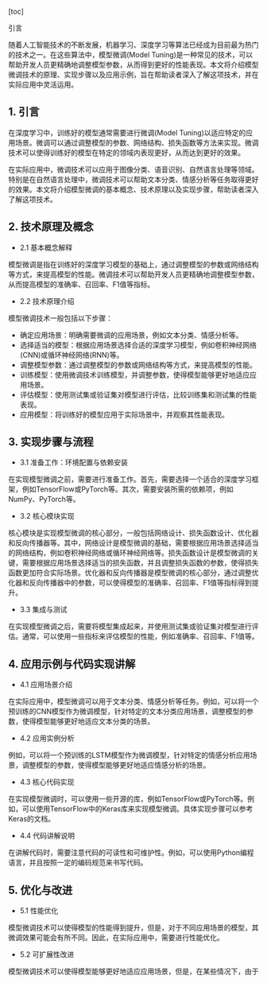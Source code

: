 
[toc]                    
                
                
引言

随着人工智能技术的不断发展，机器学习、深度学习等算法已经成为目前最为热门的技术之一。在这些算法中，模型微调(Model Tuning)是一种常见的技术，可以帮助开发人员更精确地调整模型参数，从而得到更好的性能表现。本文将介绍模型微调技术的原理、实现步骤以及应用示例，旨在帮助读者深入了解这项技术，并在实际应用中灵活运用。

## 1. 引言

在深度学习中，训练好的模型通常需要进行微调(Model Tuning)以适应特定的应用场景。微调可以通过调整模型的参数、网络结构、损失函数等方法来实现。微调技术可以使得训练好的模型在特定的领域内表现更好，从而达到更好的效果。

在实际应用中，微调技术可以应用于图像分类、语音识别、自然语言处理等领域。特别是在自然语言处理中，微调技术可以帮助文本分类、情感分析等任务取得更好的效果。本文将介绍模型微调的基本概念、技术原理以及实现步骤，帮助读者深入了解这项技术。

## 2. 技术原理及概念

- 2.1 基本概念解释

模型微调是指在训练好的深度学习模型的基础上，通过调整模型的参数或网络结构等方式，来提高模型的性能。微调技术可以帮助开发人员更精确地调整模型参数，从而提高模型的准确率、召回率、F1值等指标。

- 2.2 技术原理介绍

模型微调技术一般包括以下步骤：

- 确定应用场景：明确需要微调的应用场景，例如文本分类、情感分析等。
- 选择适当的模型：根据应用场景选择合适的深度学习模型，例如卷积神经网络(CNN)或循环神经网络(RNN)等。
- 调整模型参数：通过调整模型的参数或网络结构等方式，来提高模型的性能。
- 训练模型：使用微调技术训练模型，并调整参数，使得模型能够更好地适应应用场景。
- 评估模型：使用测试集或验证集对模型进行评估，比较训练集和测试集的性能表现。
- 应用模型：将训练好的模型应用于实际场景中，并观察其性能表现。

## 3. 实现步骤与流程

- 3.1 准备工作：环境配置与依赖安装

在实现模型微调之前，需要进行准备工作。首先，需要选择一个适合的深度学习框架，例如TensorFlow或PyTorch等。其次，需要安装所需的依赖项，例如NumPy、PyTorch等。

- 3.2 核心模块实现

核心模块是实现模型微调的核心部分，一般包括网络设计、损失函数设计、优化器和反向传播器等。其中，网络设计是模型微调的基础，需要根据应用场景选择适当的网络结构，例如卷积神经网络或循环神经网络等。损失函数设计是模型微调的关键，需要根据应用场景选择适当的损失函数，并且调整损失函数的参数，使得损失函数更加符合实际场景。优化器和反向传播器是模型微调的核心部分，通过调整优化器和反向传播器中的参数，可以使得模型的准确率、召回率、F1值等指标得到提升。

- 3.3 集成与测试

在实现模型微调之后，需要将模型集成起来，并使用测试集或验证集对模型进行评估。通常，可以使用一些指标来评估模型的性能，例如准确率、召回率、F1值等。

## 4. 应用示例与代码实现讲解

- 4.1 应用场景介绍

在实际应用中，模型微调可以用于文本分类、情感分析等任务。例如，可以将一个预训练的CNN模型作为微调模型，针对特定的文本分类应用场景，调整模型的参数，使得模型能够更好地适应文本分类的场景。

- 4.2 应用实例分析

例如，可以将一个预训练的LSTM模型作为微调模型，针对特定的情感分析应用场景，调整模型的参数，使得模型能够更好地适应情感分析的场景。

- 4.3 核心代码实现

在实现模型微调时，可以使用一些开源的库，例如TensorFlow或PyTorch等。例如，可以使用TensorFlow中的Keras库来实现模型微调。具体实现步骤可以参考Keras的文档。

- 4.4 代码讲解说明

在讲解代码时，需要注意代码的可读性和可维护性。例如，可以使用Python编程语言，并且按照一定的编码规范来书写代码。

## 5. 优化与改进

- 5.1 性能优化

模型微调技术可以使得模型的性能得到提升，但是，对于不同应用场景的模型，其微调效果可能会有所不同。因此，在实际应用中，需要进行性能优化。

- 5.2 可扩展性改进

模型微调技术可以使得模型能够更好地适应应用场景，但是，在某些情况下，由于

